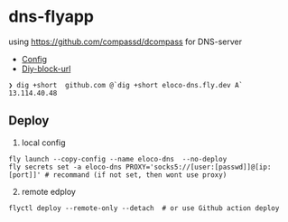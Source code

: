 # dns-flyapp

using https://github.com/compassd/dcompass for DNS-server

- [Config](https://github.com/Eloco/dns-flyapp/blob/main/app/dcompass.yaml)
- [Diy-block-url](https://github.com/Eloco/hosts)

```
❯ dig +short  github.com @`dig +short eloco-dns.fly.dev A`
13.114.40.48
```

## Deploy

1. local config
```
fly launch --copy-config --name eloco-dns  --no-deploy
fly secrets set -a eloco-dns PROXY='socks5://[user:[passwd]]@[ip:[port]]' # recommand (if not set, then wont use proxy)
```

2. remote edploy 
```
flyctl deploy --remote-only --detach  # or use Github action deploy
```
